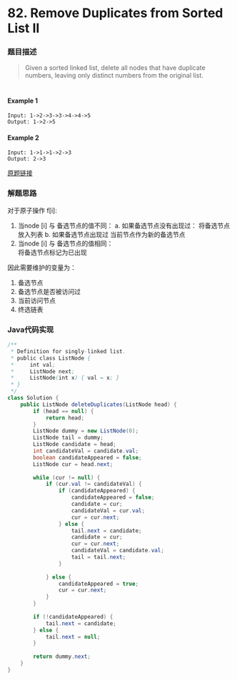 # 82. Remove Duplicates from Sorted List II

### 题目描述

> Given a sorted linked list, delete all nodes that have duplicate numbers, leaving only distinct numbers from the original list.

#
#### Example 1
    Input: 1->2->3->3->4->4->5
    Output: 1->2->5

#### Example 2
    Input: 1->1->1->2->3
    Output: 2->3


[原题链接](https://leetcode.com/problems/remove-duplicates-from-sorted-list-ii/)

### 解题思路
对于原子操作 f[i]:
1. 当node [i] 与 备选节点的值不同：
    a. 如果备选节点没有出现过：
        将备选节点放入列表
    b. 如果备选节点出现过
        当前节点作为新的备选节点
2.  当node [i] 与 备选节点的值相同：  
    将备选节点标记为已出现

因此需要维护的变量为：
1. 备选节点
2. 备选节点是否被访问过
3. 当前访问节点
4. 终选链表          
### Java代码实现

``` java
/**
 * Definition for singly-linked list.
 * public class ListNode {
 *     int val;
 *     ListNode next;
 *     ListNode(int x) { val = x; }
 * }
 */
class Solution {
    public ListNode deleteDuplicates(ListNode head) {
        if (head == null) {
            return head;
        }
        ListNode dummy = new ListNode(0);
        ListNode tail = dummy;
        ListNode candidate = head;
        int candidateVal = candidate.val;
        boolean candidateAppeared = false;
        ListNode cur = head.next;
        
        while (cur != null) {
            if (cur.val != candidateVal) {
                if (candidateAppeared) {
                    candidateAppeared = false;
                    candidate = cur;
                    candidateVal = cur.val;
                    cur = cur.next;
                } else {
                    tail.next = candidate;
                    candidate = cur;
                    cur = cur.next;
                    candidateVal = candidate.val;
                    tail = tail.next;
                }
                
            } else {
                candidateAppeared = true;
                cur = cur.next;
            }
        }
        
        if (!candidateAppeared) {
            tail.next = candidate;
        } else {
            tail.next = null;
        }
        
        return dummy.next;
    }
}
```